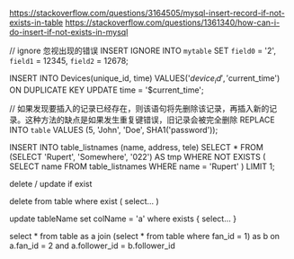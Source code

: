 https://stackoverflow.com/questions/3164505/mysql-insert-record-if-not-exists-in-table
https://stackoverflow.com/questions/1361340/how-can-i-do-insert-if-not-exists-in-mysql

// ignore 忽视出现的错误
INSERT IGNORE INTO `mytable`
SET `field0` = '2',
`field1` = 12345,
`field2` = 12678;

INSERT INTO Devices(unique_id, time) 
VALUES('$device_id', '$current_time') 
ON DUPLICATE KEY UPDATE time = '$current_time';

// 如果发现要插入的记录已经存在，则该语句将先删除该记录，再插入新的记录。这种方法的缺点是如果发生重复键错误，旧记录会被完全删除
REPLACE INTO `table` VALUES (5, 'John', 'Doe', SHA1('password'));


INSERT INTO table_listnames (name, address, tele)
SELECT * FROM (SELECT 'Rupert', 'Somewhere', '022') AS tmp
WHERE NOT EXISTS (
    SELECT name FROM table_listnames WHERE name = 'Rupert'
) LIMIT 1;


delete / update if exist

delete from table where exist (
  select...
)

update tableName set colName = 'a' where exists {
  select...
}

select * from table as a join (select * from table where fan_id = 1) as b on a.fan_id = 2 and a.follower_id = b.follower_id